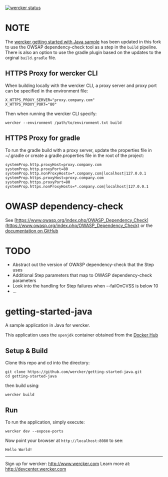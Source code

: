 [![wercker status](https://app.wercker.com/status/66210606b8d3610fd34e8ea8e82d2bf4/m/ "wercker status")](https://app.wercker.com/project/byKey/66210606b8d3610fd34e8ea8e82d2bf4)

# NOTE

The [wercker getting started with Java sample](https://github.com/wercker/getting-started-java) has been updated in this fork to use the OWSAP dependency-check tool as a step in the `build` pipeline. There is also an option to use the gradle plugin based on the updates to the orginal `build.gradle` file.

## HTTPS Proxy for wercker CLI

When building locally with the wercker CLI, a proxy server and proxy port can be specified in the environment file:

```
X_HTTPS_PROXY_SERVER="proxy.company.com"
X_HTTPS_PROXY_PORT="80"
```

Then when running the wercker CLI specify:

```
wercker --environment /path/to/environment.txt build
```

## HTTPS Proxy for gradle

To run the gradle build with a proxy server, update the properties file in ~/.gradle or create a gradle.properties file in the root of the project:

```
systemProp.http.proxyHost=proxy.company.com
systemProp.http.proxyPort=80
systemProp.http.nonProxyHosts=*.company.com|localhost|127.0.0.1
systemProp.https.proxyHost=proxy.company.com
systemProp.https.proxyPort=80
systemProp.https.nonProxyHosts=*.company.com|localhost|127.0.0.1
```

# OWASP dependency-check

See [https://www.owasp.org/index.php/OWASP_Dependency_Check](https://www.owasp.org/index.php/OWASP_Dependency_Check) or the [documentation on GitHub](https://jeremylong.github.io/DependencyCheck/)

# TODO

- Abstract out the version of OWASP dependency-check that the Step uses
- Additional Step parameters that map to OWASP dependency-check parameters
- Look into the handling for Step failures when --failOnCVSS is below 10
- ...

# getting-started-java

A sample application in Java for wercker.

This application uses the `openjdk` container obtained from the [Docker Hub](https://registry.hub.docker.com/_/openjdk/)

## Setup & Build
Clone this repo and cd into the directory:

```
git clone https://github.com/wercker/getting-started-java.git
cd getting-started-java
```

then build using:

```
wercker build
```

## Run
To run the application, simply execute:

```
wercker dev --expose-ports
```

Now point your browser at `http://localhost:8080` to see:
```
Hello World!
```

---
Sign up for wercker: http://www.wercker.com
Learn more at: http://devcenter.wercker.com
